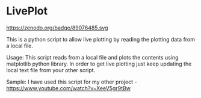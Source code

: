 # LivePlot
https://zenodo.org/badge/89076485.svg

This is a python script to allow live plotting by reading the plotting data from a local file.

Usage:
This script reads from a local file and plots the contents using matplotlib python library.
In order to get live plotting just keep updating the local text file from your other script.

Sample:
I have used this script for my other project - https://www.youtube.com/watch?v=XeeV5gr9tBw



